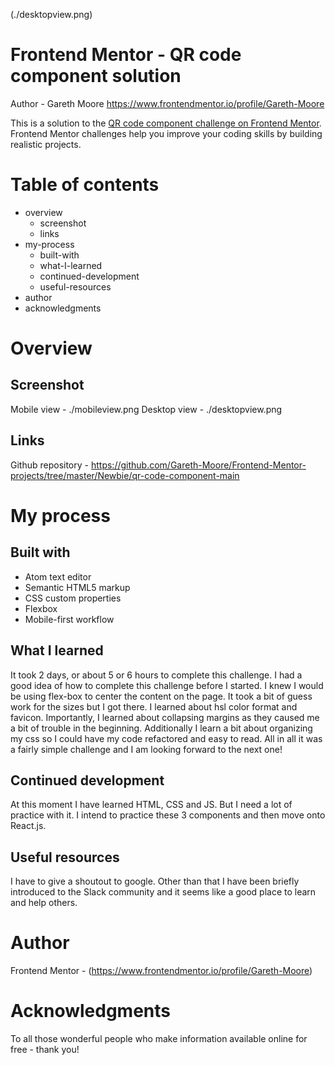 (./desktopview.png)

# Frontend Mentor - QR code component solution

Author - Gareth Moore https://www.frontendmentor.io/profile/Gareth-Moore

This is a solution to the [QR code component challenge on Frontend Mentor](https://www.frontendmentor.io/challenges/qr-code-component-iux_sIO_H). Frontend Mentor challenges help you improve your coding skills by building realistic projects.

# Table of contents

- overview
  - screenshot
  - links
- my-process
  - built-with
  - what-I-learned
  - continued-development
  - useful-resources
- author
- acknowledgments

# Overview

## Screenshot
Mobile view - ./mobileview.png
Desktop view - ./desktopview.png

## Links
Github repository - https://github.com/Gareth-Moore/Frontend-Mentor-projects/tree/master/Newbie/qr-code-component-main

# My process

## Built with
- Atom text editor
- Semantic HTML5 markup
- CSS custom properties
- Flexbox
- Mobile-first workflow

## What I learned
It took 2 days, or about 5 or 6 hours to complete this challenge. I had a good idea of how to complete this challenge before I started. I knew I would be using flex-box to center the
content on the page. It took a bit of guess work for the sizes but I got there. I learned about hsl color format and favicon.
Importantly, I learned about collapsing margins as they caused me a bit of trouble in the beginning. Additionally I learn a bit about organizing my css so I could have my code refactored
and easy to read.
All in all it was a fairly simple challenge and I am looking forward to the next one!

## Continued development
At this moment I have learned HTML, CSS and JS. But I need a lot of practice with it. I intend to practice these 3 components and then move onto React.js.

## Useful resources
I have to give a shoutout to google. Other than that I have been briefly introduced to the Slack community and it seems like a good place to learn and help others.

# Author
Frontend Mentor - (https://www.frontendmentor.io/profile/Gareth-Moore)

# Acknowledgments
To all those wonderful people who make information available online for free - thank you!
